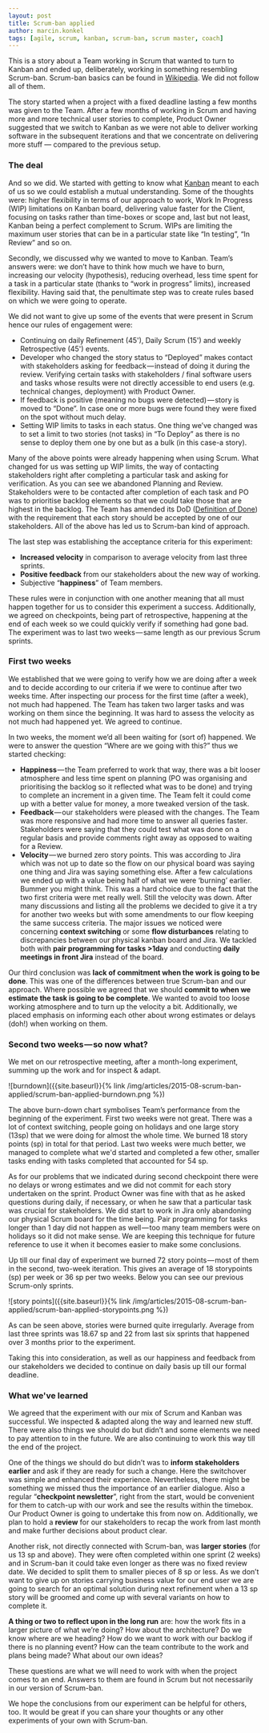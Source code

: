 ```yaml
---
layout: post
title: Scrum-ban applied
author: marcin.konkel
tags: [agile, scrum, kanban, scrum-ban, scrum master, coach]
---
```


This is a story about a Team working in Scrum that wanted to turn to Kanban and ended up, deliberately, working in something resembling
Scrum-ban. Scrum-ban basics can be found in [Wikipedia](http://en.wikipedia.org/wiki/Scrumban). We did not follow all of them.

The story started when a project with a fixed deadline lasting a few months was given to the Team. After a few months of
working in Scrum and having more and more technical user stories to complete, Product Owner suggested that we switch
to Kanban as we were not able to deliver working software in the subsequent iterations and that we concentrate on delivering more
stuff — compared to the previous setup.

### The deal

And so we did. We started with getting to know what [Kanban](http://en.wikipedia.org/wiki/Kanban) meant to each of us so we could establish a mutual
understanding. Some of the thoughts were: higher flexibility in terms of our approach to work, Work In Progress (WIP)
limitations on Kanban board, delivering value faster for the Client, focusing on tasks rather than time-boxes or
scope and, last but not least, Kanban being a perfect complement to Scrum. WIPs are limiting the maximum user stories that
can be in a particular state like “In testing”, “In Review” and so on.

Secondly, we discussed why we wanted to move to Kanban. Team’s answers were: we don’t have to think how much we have
to burn, increasing our velocity (hypothesis), reducing overhead, less time spent for a task in a particular state
(thanks to “work in progress” limits), increased flexibility. Having said that, the penultimate step was to create
rules based on which we were going to operate.

We did not want to give up some of the events that were present in Scrum hence our rules of engagement were:

* Continuing on daily Refinement (45'), Daily Scrum (15') and weekly Retrospective (45') events.
* Developer who changed the story status to “Deployed” makes contact with stakeholders asking for feedback — instead
of doing it during the review. Verifying certain tasks with stakeholders / final software users and tasks whose results were not
directly accessible to end users (e.g. technical changes, deployment) with Product Owner.
* If feedback is positive (meaning no bugs were detected) — story is moved to “Done”. In case one or more bugs were found
they were fixed on the spot without much delay.
* Setting WIP limits to tasks in each status. One thing we’ve changed was to set a limit to two stories (not tasks) in
“To Deploy” as there is no sense to deploy them one by one but as a bulk (in this case-a story).

Many of the above points were already happening when using Scrum. What changed for us was setting up WIP limits, the way of contacting
stakeholders right after completing a particular task and asking for verification. As you can
see we abandoned Planning and Review. Stakeholders were to be contacted after completion of each task and PO was to
prioritise backlog elements so that we could take those that are highest in the backlog. The Team has amended its DoD ([Definition of Done](http://guide.agilealliance.org/guide/definition-of-done.html)) with the requirement that each story should be accepted by one of
our stakeholders. All of the above has led us to Scrum-ban kind of approach.

The last step was establishing the acceptance criteria for this experiment:

* **Increased velocity** in comparison to average velocity from last three sprints.
* **Positive feedback** from our stakeholders about the new way of working.
* Subjective “**happiness**” of Team members.

These rules were in conjunction with one another meaning that all must happen together  for us to consider this experiment a success.
Additionally, we agreed on checkpoints, being part of retrospective, happening at the end of each week so we could quickly
verify if something had gone bad. The experiment was to last two weeks — same length as our previous Scrum sprints.

### First two weeks

We established that we were going to verify how we are doing after a week and to decide according to our criteria if we were to
continue after two weeks time. After inspecting our process for the first time (after a week), not much had happened. The
Team has taken two larger tasks and was working on them since the beginning. It was hard to assess the velocity as not much
had happened yet. We agreed to continue.

In two weeks, the moment we’d all been waiting for (sort of) happened. We were to answer the question “Where are we
going with this?” thus we started checking:

* **Happiness** — the Team preferred to work that way, there was a bit looser atmosphere and less time spent on planning (PO was
organising and prioritising the backlog so it reflected what was to be done) and trying to complete an increment in a given time.
The Team felt it could come up with a better value for money, a more tweaked version of the task.
* **Feedback** — our stakeholders were pleased with the changes. The Team was more responsive and had more time to answer all queries
faster. Stakeholders were saying that they could test what was done on a regular basis and provide comments right away as opposed to
waiting for a Review.
* **Velocity** — we burned zero story points. This was according to Jira which was not up to date so the flow on our physical
board was saying one thing and Jira was saying something else. After a few calculations we ended up with a value being half of
what we were ‘burning’ earlier. Bummer you might think.
This was a hard choice due to the fact that the two first criteria were met really well. Still the velocity was down. After
many discussions and listing all the problems we decided to give it a try for another two weeks but with some amendments
to our flow keeping the same success criteria. The major issues we noticed were concerning **context switching** or some **flow
disturbances** relating to discrepancies between our physical kanban board and Jira. We tackled both with **pair programming
for tasks >1day** and conducting **daily meetings in front Jira** instead of the board.

Our third conclusion was **lack of commitment when the work is going to be done**. This was one of the differences between true
Scrum-ban and our approach. Where possible we agreed that we should **commit to when we estimate the task is going to be
complete**. We wanted to avoid too loose working atmosphere and to turn up the velocity a bit. Additionally, we placed
emphasis on informing each other about wrong estimates or delays (doh!) when working on them.

### Second two weeks — so now what?

We met on our retrospective meeting, after a month-long experiment, summing up the work and for inspect & adapt.

![burndown]({{site.baseurl}}{% link /img/articles/2015-08-scrum-ban-applied/scrum-ban-applied-burndown.png %})

The above burn-down chart symbolises Team’s performance from the beginning of the experiment. First two weeks were not great.
There was a lot of context switching, people going on holidays and one large story (13sp) that we were doing for almost the
whole time. We burned 18 story points (sp) in total for that period. Last two weeks were much better, we managed to complete what we'd
started and completed a few other, smaller tasks ending with tasks completed that accounted for 54 sp.

As for our problems that we indicated during second checkpoint there were no delays or wrong estimates and we did not
commit for each story undertaken on the sprint. Product Owner was fine with that as he asked questions during daily, if necessary,
or when he saw that a particular task was crucial for stakeholders. We did start to work in Jira only abandoning our physical
Scrum board for the time being. Pair programming for tasks longer than 1 day did not happen as well — too many team members were
on holidays so it did not make sense. We are keeping this technique for future reference to use it when it becomes easier to
make some conclusions.

Up till our final day of experiment we burned 72 story points — most of them in the second, two-week iteration. This gives an
average of 18 storypoints (sp) per week or 36 sp per two weeks. Below you can see our previous Scrum-only sprints.

![story points]({{site.baseurl}}{% link /img/articles/2015-08-scrum-ban-applied/scrum-ban-applied-storypoints.png %})

As can be seen above, stories were burned quite irregularly. Average from last three sprints was 18.67 sp and 22 from
last six sprints that happened over 3 months prior to the experiment.

Taking this into consideration, as well as our happiness and feedback from our stakeholders we decided to continue on
daily basis up till our formal deadline.

### What we've learned

We agreed that the experiment with our mix of Scrum and Kanban was successful. We inspected & adapted along
the way and learned new stuff. There were also things we should do but didn’t and some elements we need to pay
attention to in the future. We are also continuing to work this way till the end of the project.

One of the things we should do but didn’t was to **inform stakeholders earlier** and ask if they are ready for such a change.
Here the switchover was simple and enhanced their experience. Nevertheless, there might be something we missed thus
the importance of an earlier dialogue. Also a regular “**checkpoint newsletter**”, right from the start, would be convenient
for them to catch-up with our work and see the results within the timebox. Our Product Owner is going to undertake
this from now on. Additionally, we plan to hold a **review** for our stakeholders to recap the work from last month and make
further decisions about product clear.

Another risk, not directly connected with Scrum-ban, was **larger stories** (for us 13 sp and above). They were often completed
within one sprint (2 weeks) and in Scrum-ban it could take even longer as there was no fixed review date. We decided to split
them to smaller pieces of 8 sp or less. As we don’t want to give up on stories carrying business value for our end user
we are going to search for an optimal solution during next refinement when a 13 sp story will be groomed and come up with
several variants on how to complete it.

**A thing or two to reflect upon in the long run** are: how the work fits in a larger picture of what we’re doing? How about the
architecture? Do we know where are we heading? How do we want to work with our backlog if there is no planning event? How can
the team contribute to the work and plans being made? What about our own ideas?

These questions are what we will need to work with when the project comes to an end. Answers to them are found in Scrum but not
necessarily in our version of Scrum-ban.

We hope the conclusions from our experiment can be helpful for others, too. It would be great if you can share your thoughts or
any other experiments of your own with Scrum-ban.
